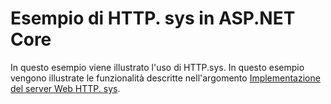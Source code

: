 # <a name="aspnet-core-httpsys-sample"></a>Esempio di HTTP. sys in ASP.NET Core

In questo esempio viene illustrato l'uso di HTTP.sys. In questo esempio vengono illustrate le funzionalità descritte nell'argomento [Implementazione del server Web HTTP. sys](https://docs.microsoft.com/aspnet/core/fundamentals/servers/httpsys).
